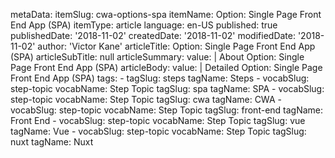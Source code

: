 metaData:
    itemSlug: cwa-options-spa
    itemName: Option: Single Page Front End App (SPA)
    itemType: article
    language: en-US
    published: true
    publishedDate: '2018-11-02'
    createdDate: '2018-11-02'
    modifiedDate: '2018-11-02'
author: 'Victor Kane'
articleTitle: Option: Single Page Front End App (SPA)
articleSubTitle: null
articleSummary:
    value: |
        About Option: Single Page Front End App (SPA)
articleBody:
    value: |
        Detailed Option: Single Page Front End App (SPA)
tags:
    - tagSlug: steps
      tagName: Steps
    - vocabSlug: step-topic
      vocabName: Step Topic
      tagSlug: spa
      tagName: SPA
    - vocabSlug: step-topic
      vocabName: Step Topic
      tagSlug: cwa
      tagName: CWA
    - vocabSlug: step-topic
      vocabName: Step Topic
      tagSlug: front-end
      tagName: Front End
    - vocabSlug: step-topic
      vocabName: Step Topic
      tagSlug: vue
      tagName: Vue
    - vocabSlug: step-topic
      vocabName: Step Topic
      tagSlug: nuxt
      tagName: Nuxt
